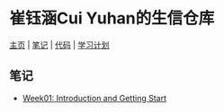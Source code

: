 # 崔钰涵Cui Yuhan的生信仓库
[主页](/index.md) | [笔记](/notes/index.md) | [代码](/codes/index.md) | [学习计划](/plan.md)
## 笔记
- [Week01: Introduction and Getting Start](/notes/Week01:_Introduction_and_Getting_Start.md)
